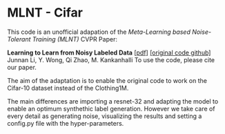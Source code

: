 # MLNT - Cifar

This code is an unofficial adapation of the *Meta-Learning based Noise-Tolerant Training (MLNT)* CVPR Paper:

**Learning to Learn from Noisy Labeled Data**
 <a href="https://arxiv.org/pdf/1812.05214.pdf">[pdf]</a>
  <a href="https://github.com/LiJunnan1992/MLNT">[original code github]</a>  
Junnan Li, Y. Wong, Qi Zhao, M. Kankanhalli
To use the code, please cite our paper.


The aim of the adaptation is to enable the original code to work on the Cifar-10 dataset instead of the Clothing1M.  

The main differences are importing a resnet-32 and adapting the model to enable an optimum synthethic label generation.
However we take care of every detail as generating noise, visualizing the results and setting a config.py file with the hyper-parameters.
